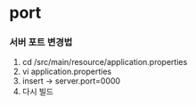 # port 

### 서버 포트 변경법

1. cd /src/main/resource/application.properties
1. vi application.properties
1. insert -> server.port=0000
1. 다시 빌드